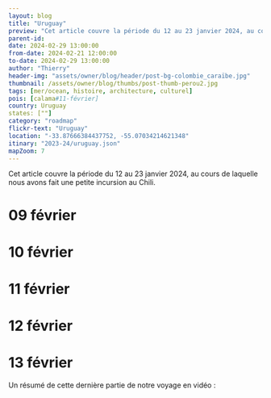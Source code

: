 ```yaml
---
layout: blog
title: "Uruguay"
preview: "Cet article couvre la période du 12 au 23 janvier 2024, au cours de laquelle nous avons fait une petite incursion au Chili."
parent-id:
date: 2024-02-29 13:00:00
from-date: 2024-02-21 12:00:00
to-date: 2024-02-29 13:00:00
author: "Thierry"
header-img: "assets/owner/blog/header/post-bg-colombie_caraïbe.jpg"
thumbnail: /assets/owner/blog/thumbs/post-thumb-perou2.jpg
tags: [mer/ocean, histoire, architecture, culturel]
pois: [calama#11-février]
country: Uruguay
states: [""]
category: "roadmap"
flickr-text: "Uruguay"
location: "-33.87666384437752, -55.07034214621348"
itinary: "2023-24/uruguay.json"
mapZoom: 7
---
```


Cet article couvre la période du 12 au 23 janvier 2024, au cours de laquelle nous avons fait une petite incursion au Chili.


# 09 février



# 10 février



# 11 février




# 12 février




# 13 février




Un résumé de cette dernière partie de notre voyage en vidéo :

